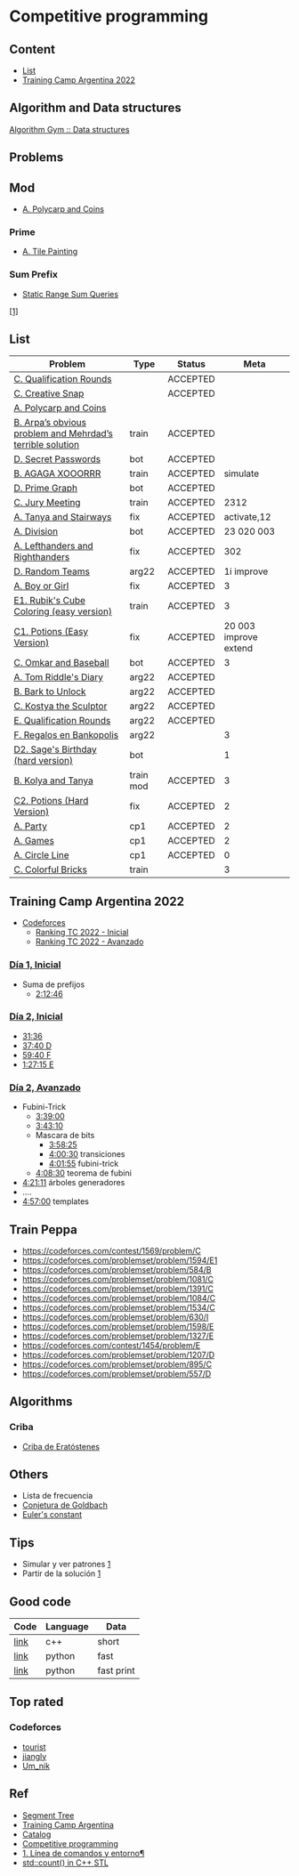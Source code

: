 # Competitive programming

## Content
- [List](#list)
- [Training Camp Argentina 2022](#training-camp-argentina-2022)

## Algorithm and Data structures

[Algorithm Gym :: Data structures](https://codeforces.com/blog/entry/15729)

## Problems

## Mod
- [A. Polycarp and Coins](https://codeforces.com/contest/1551/problem/A)

### Prime
- [A. Tile Painting](https://codeforces.com/contest/1242/problem/A)

### Sum Prefix
- [Static Range Sum Queries](https://cses.fi/problemset/task/1646)

[[1]](https://www.youtube.com/watch?v=ewWLte158vA&t=7966s)

## List
| Problem | Type | Status | Meta |
| -- | -- | -- | -- |
| [C. Qualification Rounds](https://codeforces.com/contest/868/problem/C) | | ACCEPTED |
| [C. Creative Snap](https://codeforces.com/contest/1111/problem/C) | | ACCEPTED
| [A. Polycarp and Coins](https://codeforces.com/contest/1551/problem/A) | 
| [B. Arpa’s obvious problem and Mehrdad’s terrible solution](https://codeforces.com/contest/742/problem/B) |train |ACCEPTED |
| [D. Secret Passwords](https://codeforces.com/contest/1263/problem/D) | bot | ACCEPTED |
| [B. AGAGA XOOORRR](https://codeforces.com/contest/1516/problem/B) | train | ACCEPTED | simulate
| [D. Prime Graph](https://codeforces.com/contest/1178/problem/D) | bot | ACCEPTED |
| [C. Jury Meeting](https://codeforces.com/contest/1569/problem/C) | train | ACCEPTED | 2312
| [A. Tanya and Stairways](https://codeforces.com/problemset/problem/1005/A) | fix | ACCEPTED | activate,12
| [A. Division](https://codeforces.com/contest/1444/problem/A) | bot | ACCEPTED | 23 020 003
| [A. Lefthanders and Righthanders](https://codeforces.com/problemset/problem/234/A) | fix | ACCEPTED | 302
| [D. Random Teams](https://codeforces.com/group/4zVk9dZl6Q/contest/390414/problem/D) | arg22 | ACCEPTED | 1i improve
| [A. Boy or Girl](https://codeforces.com/problemset/problem/236/A) | fix | ACCEPTED | 3
| [E1. Rubik's Cube Coloring (easy version)](https://codeforces.com/problemset/problem/1594/E1) |train |ACCEPTED |3
| [C1. Potions (Easy Version)](https://codeforces.com/problemset/problem/1526/C1) | fix |ACCEPTED| 20 003 improve extend
| [C. Omkar and Baseball](https://codeforces.com/contest/1372/problem/C) | bot | ACCEPTED | 3 | improve
| [A. Tom Riddle's Diary](https://codeforces.com/group/4zVk9dZl6Q/contest/390414/problem/A) | arg22 | ACCEPTED |
| [B. Bark to Unlock](https://codeforces.com/group/4zVk9dZl6Q/contest/390414/problem/B) | arg22 | ACCEPTED |
| [C. Kostya the Sculptor](https://codeforces.com/group/4zVk9dZl6Q/contest/390414/problem/C) | arg22 | ACCEPTED |
| [E. Qualification Rounds](https://codeforces.com/group/4zVk9dZl6Q/contest/390414/problem/E) | arg22 | ACCEPTED |
| [F. Regalos en Bankopolis](https://codeforces.com/group/4zVk9dZl6Q/contest/390414/problem/F) | arg22 | | 3
| [D2. Sage's Birthday (hard version)](https://codeforces.com/contest/1419/problem/D2) | bot | | 1
[B. Kolya and Tanya](https://codeforces.com/problemset/problem/584/B) |train mod|ACCEPTED|3
|[C2. Potions (Hard Version)](https://codeforces.com/problemset/problem/1526/C2) |fix|ACCEPTED|2
|[A. Party](https://codeforces.com/contest/115/problem/A) |cp1|ACCEPTED|2
|[A. Games](https://codeforces.com/contest/268/problem/A) |cp1|ACCEPTED|2
[A. Circle Line](https://codeforces.com/contest/278/problem/A) |cp1|ACCEPTED|0
[C. Colorful Bricks](https://codeforces.com/problemset/problem/1081/C) |train||3

## Training Camp Argentina 2022
- [Codeforces](https://codeforces.com/group/4zVk9dZl6Q/blog)
    - [Ranking TC 2022 - Inicial](https://codeforces.com/group/4zVk9dZl6Q/customrating/4009)
    - [Ranking TC 2022 - Avanzado](https://codeforces.com/group/4zVk9dZl6Q/customrating/4010)

### [Día 1, Inicial](https://www.youtube.com/watch?v=ewWLte158vA)
- Suma de prefijos
    - [2:12:46](https://www.youtube.com/watch?v=ewWLte158vA&t=7966s)
### [Día 2, Inicial](https://www.youtube.com/watch?v=j8EzgbwVP6o)
- [31:36](https://www.youtube.com/watch?v=j8EzgbwVP6o&t=1896)
- [37:40 D](https://www.youtube.com/watch?v=j8EzgbwVP6o&t=2260)
- [59:40 F](https://www.youtube.com/watch?v=j8EzgbwVP6o&t=3580)
- [1:27:15 E](https://www.youtube.com/watch?v=j8EzgbwVP6o&t=5235)

### [Día 2, Avanzado](https://www.youtube.com/watch?v=sc2CFQ9kzbE)
- Fubini-Trick
    - [3:39:00](https://www.youtube.com/watch?v=sc2CFQ9kzbE&t=31140)
    - [3:43:10](https://www.youtube.com/watch?v=sc2CFQ9kzbE)
    - Mascara de bits
        - [3:58:25](https://www.youtube.com/watch?v=sc2CFQ9kzbE)
        - [4:00:30](https://www.youtube.com/watch?v=sc2CFQ9kzbE) transiciones
        - [4:01:55](https://www.youtube.com/watch?v=sc2CFQ9kzbE) fubini-trick
    - [4:08:30](https://www.youtube.com/watch?v=sc2CFQ9kzbE) teorema de fubini
- [4:21:11](https://www.youtube.com/watch?v=sc2CFQ9kzbE) árboles generadores
- ....
- [4:57:00](https://www.youtube.com/watch?v=sc2CFQ9kzbE) templates

## Train Peppa
- https://codeforces.com/contest/1569/problem/C
- https://codeforces.com/problemset/problem/1594/E1
- https://codeforces.com/problemset/problem/584/B
- https://codeforces.com/problemset/problem/1081/C
- https://codeforces.com/problemset/problem/1391/C
- https://codeforces.com/problemset/problem/1084/C
- https://codeforces.com/problemset/problem/1534/C
- https://codeforces.com/problemset/problem/630/I
- https://codeforces.com/problemset/problem/1598/E
- https://codeforces.com/problemset/problem/1327/E
- https://codeforces.com/contest/1454/problem/E
- https://codeforces.com/problemset/problem/1207/D
- https://codeforces.com/problemset/problem/895/C
- https://codeforces.com/problemset/problem/557/D

## Algorithms

### Criba
- [Criba de Eratóstenes](https://aprende.olimpiada-informatica.org/algoritmia-criba-eratostenes)
## Others
- Lista de frecuencia
- [Conjetura de Goldbach](https://es.wikipedia.org/wiki/Conjetura_de_Goldbach)
- [Euler's constant](https://en.wikipedia.org/wiki/Euler%27s_constant)

## Tips
- Simular y ver patrones
    [1](https://codeforces.com/contest/1516/problem/B)
- Partir de la solución
    [1](https://codeforces.com/contest/1516/problem/B)

## Good code
| Code | Language | Data |
| -- | -- | -- |
| [link](https://codeforces.com/contest/1516/submission/113796260) | c++ | short
| [link](https://codeforces.com/contest/1516/submission/113921605) | python | fast
| [link](https://codeforces.com/contest/1739/submission/173941601) | python | fast print

## Top rated
### Codeforces
- [tourist](https://codeforces.com/profile/tourist)
- [jiangly](https://codeforces.com/profile/jiangly)
- [Um_nik](https://codeforces.com/profile/Um_nik)

## Ref
- [Segment Tree](https://cp-algorithms.com/data_structures/segment_tree.html)
- [Training Camp Argentina](https://www.youtube.com/channel/UCTtoEdiHyjP6XmxMGhsngCA)
- [Catalog](https://codeforces.com/catalog)
- [Competitive programming](https://github.com/Peppa-Peddler/competitive-programming)
- [1. Línea de comandos y entorno¶](https://docs.python.org/es/3.8/using/cmdline.html)
- [std::count() in C++ STL](https://www.geeksforgeeks.org/std-count-cpp-stl/)

